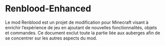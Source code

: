# Renblood-Enhanced
Le mod Renblood est un projet de modification pour Minecraft visant à enrichir l’expérience de jeu en ajoutant de nouvelles fonctionnalités, objets et commandes. Ce document exclut toute la partie liée aux auberges afin de se concentrer sur les autres aspects du mod.
